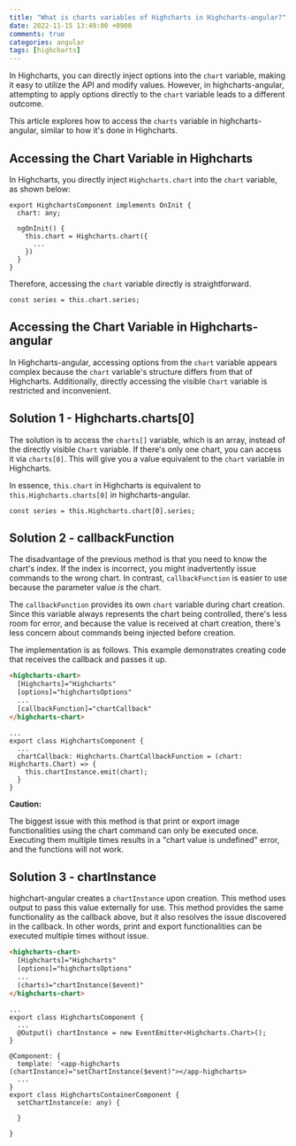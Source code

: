 ```yaml
---
title: "What is charts variables of Highcharts in Highcharts-angular?"
date: 2022-11-15 13:49:00 +0900
comments: true
categories: angular
tags: [highcharts]
---
```


In Highcharts, you can directly inject options into the `chart` variable, making it easy to utilize the API and modify values. However, in highcharts-angular, attempting to apply options directly to the `chart` variable leads to a different outcome.

This article explores how to access the `charts` variable in highcharts-angular, similar to how it's done in Highcharts.

## Accessing the Chart Variable in Highcharts

In Highcharts, you directly inject `Highcharts.chart` into the `chart` variable, as shown below:

```tsx
export HighchartsComponent implements OnInit {
  chart: any;

  ngOnInit() {
    this.chart = Highcharts.chart({
      ...
    })
  }
}
```

Therefore, accessing the `chart` variable directly is straightforward.

```tsx
const series = this.chart.series;
```

## Accessing the Chart Variable in Highcharts-angular

In Highcharts-angular, accessing options from the `chart` variable appears complex because the `chart` variable's structure differs from that of Highcharts. Additionally, directly accessing the visible `Chart` variable is restricted and inconvenient.

## Solution 1 - Highcharts.charts[0]

The solution is to access the `charts[]` variable, which is an array, instead of the directly visible `Chart` variable. If there's only one chart, you can access it via `charts[0]`. This will give you a value equivalent to the `chart` variable in Highcharts.

In essence, `this.chart` in Highcharts is equivalent to `this.Highcharts.charts[0]` in highcharts-angular.

```tsx
const series = this.Highcharts.chart[0].series;
```

## Solution 2 - callbackFunction

The disadvantage of the previous method is that you need to know the chart's index. If the index is incorrect, you might inadvertently issue commands to the wrong chart. In contrast, `callbackFunction` is easier to use because the parameter value *is* the chart.

The `callbackFunction` provides its own `chart` variable during chart creation. Since this variable always represents the chart being controlled, there's less room for error, and because the value is received at chart creation, there's less concern about commands being injected before creation.

The implementation is as follows. This example demonstrates creating code that receives the callback and passes it up.

```html
<highcharts-chart>
  [Highcharts]="Highcharts"
  [options]="highchartsOptions"
  ...
  [callbackFunction]="chartCallback"
</highcharts-chart>
```

```tsx
...
export class HighchartsComponent {
  ...
  chartCallback: Highcharts.ChartCallbackFunction = (chart: Highcharts.Chart) => {
    this.chartInstance.emit(chart);
  }
}
```

**Caution:**

The biggest issue with this method is that print or export image functionalities using the chart command can only be executed once. Executing them multiple times results in a "chart value is undefined" error, and the functions will not work.

## Solution 3 - chartInstance

highchart-angular creates a `chartInstance` upon creation. This method uses output to pass this value externally for use.
This method provides the same functionality as the callback above, but it also resolves the issue discovered in the callback.
In other words, print and export functionalities can be executed multiple times without issue.

```html
<highcharts-chart>
  [Highcharts]="Highcharts"
  [options]="highchartsOptions"
  ...
  (charts)="chartInstance($event)"
</highcharts-chart>
```

```tsx
...
export class HighchartsComponent {
  ...
  @Output() chartInstance = new EventEmitter<Highcharts.Chart>();
}
```

```tsx
@Component: {
  template: '<app-highcharts (chartInstance)="setChartInstance($event)"></app-highcharts>
  ...
}
export class HighchartsContainerComponent {
  setChartInstance(e: any) {

  }

}
```
